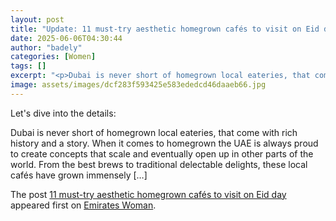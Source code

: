 ```yaml
---
layout: post
title: "Update: 11 must-try aesthetic homegrown cafés to visit on Eid day"
date: 2025-06-06T04:30:44
author: "badely"
categories: [Women]
tags: []
excerpt: "<p>Dubai is never short of homegrown local eateries, that come with rich history and a story. When it comes to homegrown the UAE is always proud to cr"
image: assets/images/dcf283f593425e583ededcd46daaeb66.jpg
---
```


Let's dive into the details: <p>Dubai is never short of homegrown local eateries, that come with rich history and a story. When it comes to homegrown the UAE is always proud to create concepts that scale and eventually open up in other parts of the world. From the best brews to traditional delectable delights, these local cafés have grown immensely [&#8230;]</p>
<p>The post <a href="https://emirateswoman.com/11-must-try-aesthetic-homegrown-cafes-eid-day/" rel="nofollow">11 must-try aesthetic homegrown cafés to visit on Eid day</a> appeared first on <a href="https://emirateswoman.com" rel="nofollow">Emirates Woman</a>.</p>

